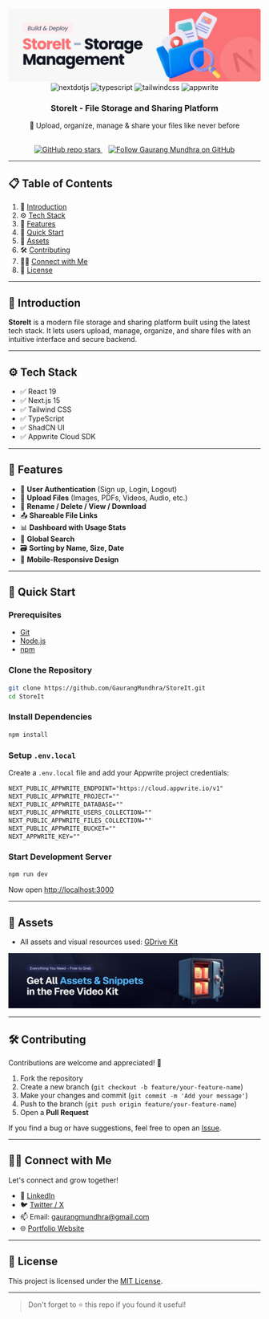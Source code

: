 
<div align="center">
  <br />
  <a href="https://youtu.be/lie0cr3wESQ" target="_blank">
    <img src="public/readme/hero.png" alt="Project Banner">
  </a>
  <br />

  <div>
    <img src="https://img.shields.io/badge/-Next_JS-black?style=for-the-badge&logoColor=white&logo=nextdotjs&color=000000" alt="nextdotjs" />
    <img src="https://img.shields.io/badge/-TypeScript-black?style=for-the-badge&logoColor=white&logo=typescript&color=3178C6" alt="typescript" />
    <img src="https://img.shields.io/badge/-Tailwind_CSS-black?style=for-the-badge&logoColor=white&logo=tailwindcss&color=06B6D4" alt="tailwindcss" />
    <img src="https://img.shields.io/badge/-Appwrite-black?style=for-the-badge&logoColor=white&logo=appwrite&color=FD366E" alt="appwrite" />
  </div>

  <h3 align="center">StoreIt - File Storage and Sharing Platform</h3>
  <p align="center">🚀 Upload, organize, manage & share your files like never before</p>

  <br />

  <a href="https://github.com/GaurangMundhra/StoreIt">
    <img alt="GitHub repo stars" src="https://img.shields.io/github/stars/GaurangMundhra/StoreIt?style=social">
  </a>
  &nbsp;&nbsp;
  <a href="https://github.com/GaurangMundhra">
    <img alt="Follow Gaurang Mundhra on GitHub" src="https://img.shields.io/github/followers/GaurangMundhra?label=Follow&style=social">
  </a>

</div>

---

## 📋 Table of Contents

1. 🤖 [Introduction](#introduction)  
2. ⚙️ [Tech Stack](#tech-stack)  
3. 🔋 [Features](#features)  
4. 🤸 [Quick Start](#quick-start)  
5. 🔗 [Assets](#assets)  
6. 🛠️ [Contributing](#contributing)  
7. 🙋‍♂️ [Connect with Me](#connect)  
8. 📄 [License](#license)

---

## 🤖 Introduction

**StoreIt** is a modern file storage and sharing platform built using the latest tech stack. It lets users upload, manage, organize, and share files with an intuitive interface and secure backend.

---

## ⚙️ Tech Stack

- ✅ React 19  
- ✅ Next.js 15  
- ✅ Tailwind CSS  
- ✅ TypeScript  
- ✅ ShadCN UI  
- ✅ Appwrite Cloud SDK  

---

## 🔋 Features

- 🔐 **User Authentication** (Sign up, Login, Logout)
- 📁 **Upload Files** (Images, PDFs, Videos, Audio, etc.)
- 🔄 **Rename / Delete / View / Download**
- 📤 **Shareable File Links**
- 📊 **Dashboard with Usage Stats**
- 🔎 **Global Search**
- 🗃️ **Sorting by Name, Size, Date**
- 📱 **Mobile-Responsive Design**

---

## 🤸 Quick Start

### Prerequisites

- [Git](https://git-scm.com/)
- [Node.js](https://nodejs.org/)
- [npm](https://www.npmjs.com/)

### Clone the Repository

```bash
git clone https://github.com/GaurangMundhra/StoreIt.git
cd StoreIt
````

### Install Dependencies

```bash
npm install
```

### Setup `.env.local`

Create a `.env.local` file and add your Appwrite project credentials:

```env
NEXT_PUBLIC_APPWRITE_ENDPOINT="https://cloud.appwrite.io/v1"
NEXT_PUBLIC_APPWRITE_PROJECT=""
NEXT_PUBLIC_APPWRITE_DATABASE=""
NEXT_PUBLIC_APPWRITE_USERS_COLLECTION=""
NEXT_PUBLIC_APPWRITE_FILES_COLLECTION=""
NEXT_PUBLIC_APPWRITE_BUCKET=""
NEXT_APPWRITE_KEY=""
```

### Start Development Server

```bash
npm run dev
```

Now open [http://localhost:3000](http://localhost:3000)

---

## 🔗 Assets

* All assets and visual resources used: [GDrive Kit](https://jsm.dev/gdrive-kit)

<a href="https://jsm.dev/gdrive-kit">
  <img src="public/readme/videokit.png" alt="Video Kit Banner">
</a>

---

## 🛠️ Contributing

Contributions are welcome and appreciated! 🎉

1. Fork the repository
2. Create a new branch (`git checkout -b feature/your-feature-name`)
3. Make your changes and commit (`git commit -m 'Add your message'`)
4. Push to the branch (`git push origin feature/your-feature-name`)
5. Open a **Pull Request**

If you find a bug or have suggestions, feel free to open an [Issue](https://github.com/GaurangMundhra/StoreIt/issues).

---

## 🙋‍♂️ Connect with Me

Let's connect and grow together!

* 💼 [LinkedIn](https://www.linkedin.com/in/gaurangmundhra/)
* 🐦 [Twitter / X](https://twitter.com/gaurangmundhra)
* 📫 Email: [gaurangmundhra@gmail.com](mailto:gaurangmundhra@gmail.com)
* 🌐 [Portfolio Website](https://gaurangmundhra.dev) <!-- Update if you have one -->

---

## 📄 License

This project is licensed under the [MIT License](LICENSE).

---

> Don't forget to ⭐️ this repo if you found it useful!

```

